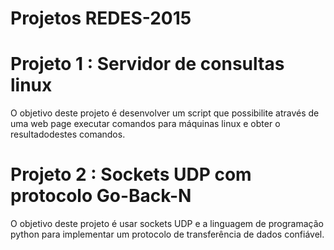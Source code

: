 # Projetos REDES-2015

# Projeto 1 : Servidor de consultas linux
O objetivo deste projeto é desenvolver um script que possibilite através de uma web page executar comandos para máquinas linux e obter o resultadodestes comandos.

# Projeto 2 : Sockets UDP com protocolo Go-Back-N
O objetivo deste projeto é usar sockets UDP e a linguagem de programação python para implementar um protocolo de transferência de dados confiável.
